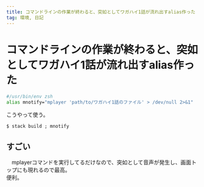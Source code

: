 ```yaml
---
title: コマンドラインの作業が終わると、突如としてワガハイ1話が流れ出すalias作った
tag: 環境, 日記
---
```

# コマンドラインの作業が終わると、突如としてワガハイ1話が流れ出すalias作った
```zsh
#/usr/bin/env zsh
alias mnotify="mplayer 'path/to/ワガハイ1話のファイル' > /dev/null 2>&1"
```

こうやって使う。
```console
$ stack build ; mnotify
```

## すごい
　mplayerコマンドを実行してるだけなので、突如として音声が発生し、画面トップにも現れるので最高。  
便利。
